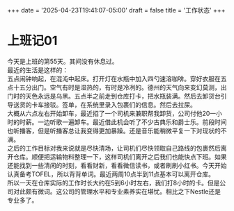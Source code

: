 +++
date = '2025-04-23T19:41:07-05:00'
draft = false
title = '工作状态'
+++

# 上班记01

今天是上班的第55天。其间没有休息过。  
最近的生活是这样的：  
五点闹钟响起，在混沌中起床。打开灯在水瓶中加入四勺速溶咖啡。穿好衣服在五点十五分出门。空气有时是湿热的，有时是冷冽的。德州的天气向来变幻莫测，出门时的天色永远是乌黑。五点半之前走到仓库打卡，把水瓶装满。然后去卸货台引导送货的卡车接驳。签单，在系统里录入包裹们的信息。然后去拉屎。  
大概从六点左右开始卸车，最近招了一个司机来兼职帮我卸货，公司付他20一小时的时薪。一边听歌一遍卸车。最近借此机会听了不少古典乐和爵士乐。前段时间也听播客，但是听播客总让我变得更加暴躁。还是音乐能稍微平复一下对现状的不满。  
之后的工作目标对我来说就是尽快清场，让司机们尽快领取自己路线的包裹然后离开仓库。顺便把运输物料整理一下，这样司机们离开之后我们也能快点下班。如果还能找到一些清闲的时刻，看看财新，看看微信读书，或者刷刷小红书。今天开始认真备考TOFEL，所以背背单词。最近两周10点半到11点基本可以离开仓库。  
所以一天在仓库实际的工作时长大约在5到6小时左右，我们打8小时的卡。但是公司对此颇有微词。这公司的管理水平和专业素养实在堪忧。相比之下Nestle还是专业多了。